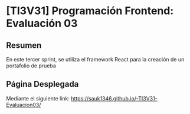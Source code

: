 # [TI3V31] Programación Frontend: Evaluación 03

## Resumen
En este tercer sprint, se utiliza el framework React para la creación de un portafolio de prueba

## Página Desplegada
Mediante el siguiente link: https://sauk1346.github.io/-TI3V31-Evaluacion03/